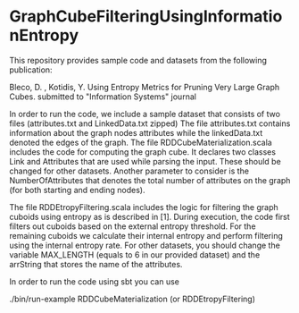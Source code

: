 # GraphCubeFilteringUsingInformationEntropy

This repository provides sample code and datasets from the following publication:

Bleco, D. , Kotidis, Y. Using Entropy Metrics for Pruning Very Large Graph Cubes. submitted to "Information Systems" journal


In order to run the code, we include a sample dataset that consists of two files (attributes.txt and LinkedData.txt zipped) 
The file attributes.txt contains information about the graph nodes attributes while the linkedData.txt denoted the edges of the graph.
The file RDDCubeMaterialization.scala includes the code for computing the graph cube. 
It declares two classes Link and Attributes that are used while parsing the input. These should be changed for other datasets. Another parameter to consider is the NumberOfAttributes that denotes the total number of attributes on  the graph (for both starting and ending nodes).

The file RDDEtropyFiltering.scala includes the logic for filtering the graph cuboids using entropy as is described in [1]. During execution, the code first filters out cuboids based on the external entropy threshold. For the remaining cuboids we calculate their internal entropy and perform filtering using the internal entropy rate. For other datasets, you should change the variable MAX_LENGTH (equals to 6 in our provided dataset) and the arrString that stores the name of the attributes.

In order to run the code using sbt you can use 

./bin/run-example RDDCubeMaterialization (or RDDEtropyFiltering) 
